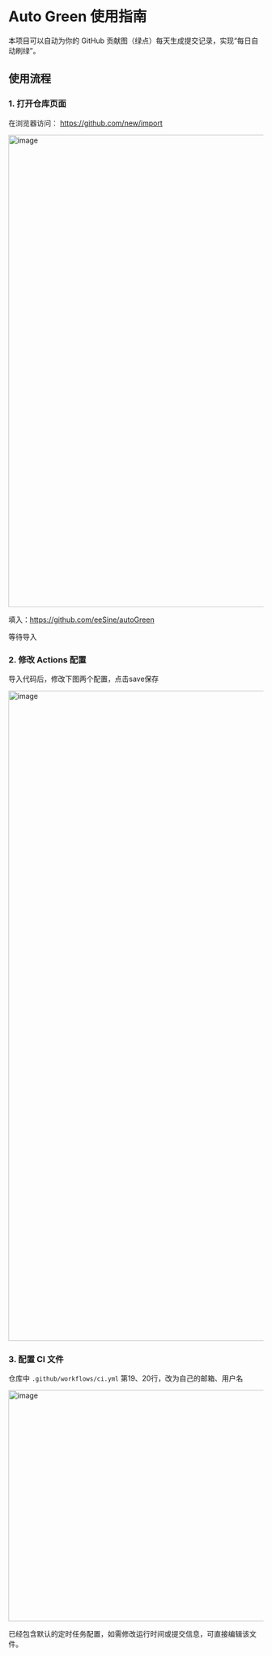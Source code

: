 # Auto Green 使用指南

本项目可以自动为你的 GitHub 贡献图（绿点）每天生成提交记录，实现“每日自动刷绿”。

## 使用流程

### 1. 打开仓库页面
在浏览器访问： https://github.com/new/import

<img width="769" height="933" alt="image" src="https://github.com/user-attachments/assets/0add0f29-f020-4afd-937a-ea0fcf96f874" />

填入：https://github.com/eeSine/autoGreen

等待导入

### 2. 修改 Actions 配置

导入代码后，修改下图两个配置，点击save保存

<img width="2150" height="1285" alt="image" src="https://github.com/user-attachments/assets/52d2586c-82fd-46a6-a33c-b71488c6de26" />

### 3. 配置 CI 文件

仓库中 `.github/workflows/ci.yml` 第19、20行，改为自己的邮箱、用户名

<img width="922" height="457" alt="image" src="https://github.com/user-attachments/assets/f49bf22e-1a4f-49fe-ab47-4a5441fc8ae3" />

已经包含默认的定时任务配置，如需修改运行时间或提交信息，可直接编辑该文件。  
